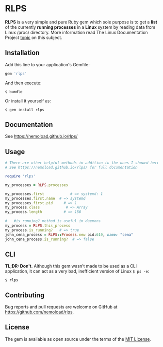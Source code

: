 # RLPS

**RLPS** is a very simple and pure Ruby gem which sole purpose is to get a **list** of the currently **running processes** in a **Linux** system by reading data from Linux /proc/ directory.
More information read The Linux Documentation Project [topic](http://tldp.org/LDP/Linux-Filesystem-Hierarchy/html/proc.html) on this subject.
## Installation

Add this line to your application's Gemfile:

```ruby
gem 'rlps'
```

And then execute:

    $ bundle

Or install it yourself as:

    $ gem install rlps

## Documentation
See https://nemoload.github.io/rlps/
## Usage
``` ruby
# There are other helpful methods in addition to the ones I showed here.
# See https://nemoload.github.io/rlps/ for full documentation 

require 'rlps'

my_processes = RLPS.processes

my_processes.first            # => systemd: 1
my_processes.first.name  # => systemd
my_processes.first.pid     # => 1
my_process.class            # => Array
my_process.length          # => 150
 
#   #is_running? method is useful in daemons
my_process = RLPS.this_process
my_process.is_running?   # => true
john_cena_process = RLPS::Process.new pid:619, name: "cena"
john_cena_process.is_running?  # => false
```
## CLI
**TL;DR: Don't.**
Although this gem wasn't made to be used as a CLI application, it can act as a very bad, inefficient version of Linux ``` $ ps -e ```:

    $ rlps

## Contributing

Bug reports and pull requests are welcome on GitHub at https://github.com/nemoload/rlps.


## License

The gem is available as open source under the terms of the [MIT License](http://opensource.org/licenses/MIT).
